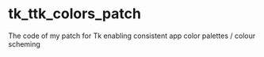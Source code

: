 # tk_ttk_colors_patch
The code of my patch for Tk enabling consistent app color palettes / colour scheming
